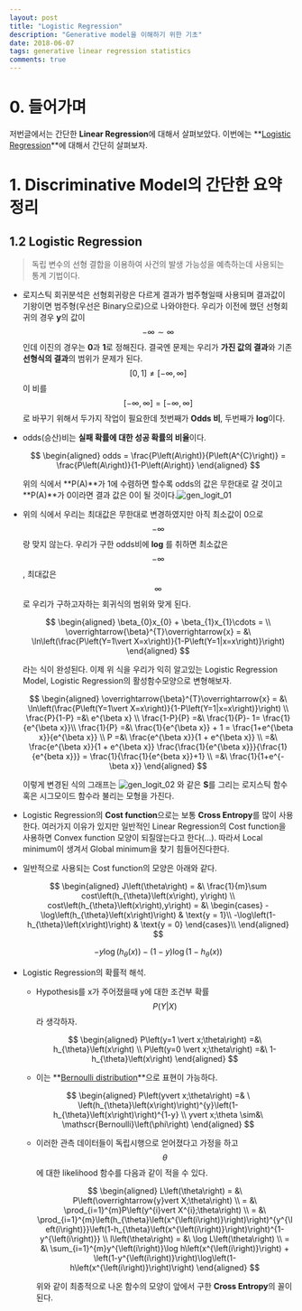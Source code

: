 ```yaml
---
layout: post
title: "Logistic Regression"
description: "Generative model을 이해하기 위한 기초"
date: 2018-06-07
tags: generative linear regression statistics
comments: true
---
```


# 0. 들어가며

저번글에서는 간단한 **Linear Regression**에 대해서 살펴보았다. 이번에는 **[Logistic Regression](https://ko.wikipedia.org/wiki/로지스틱_회귀)**에 대해서 간단히 살펴보자.



# 1. Discriminative Model의 간단한 요약 정리



## 1.2 Logistic Regression

> 독립 변수의 선형 결합을 이용하여 사건의 발생 가능성을 예측하는데 사용되는 통계 기법이다. 



- 로지스틱 회귀분석은 선형회귀랑은 다르게 결과가 범주형일때 사용되며 결과값이 기왕이면 범주형(우선은 Binary으로)으로 나와야한다. 우리가 이전에 했던 선형회귀의 경우 **y**의 값이 $$-\infty \sim \infty$$ 인데 이진의 경우는 **0**과 **1**로 정해진다. 결국엔 문제는 우리가 **가진 값의 결과**와 기존 **선형식의 결과**의 범위가 문제가 된다.$$[0, 1] \neq [-\infty, \infty]$$ 이 비를 $$[-\infty, \infty]=[-\infty, \infty]$$로 바꾸기 위해서 두가지 작업이 필요한데 첫번째가 **Odds 비**, 두번째가 **log**이다.

- odds(승산)비는 **실패 확률에 대한 성공 확률의 비율**이다. 


  $$
  \begin{aligned}
  	odds = \frac{P\left(A\right)}{P\left(A^{C}\right)} = \frac{P\left(A\right)}{1-P\left(A\right)}
  \end{aligned}
  $$

  위의 식에서 **P(A)**가 1에 수렴하면 할수록 odds의 값은 무한대로 갈 것이고 **P(A)**가 0이라면 결과 값은 0이 될 것이다.![gen_logit_01](http://pignuante.github.io/assets/images/generative/1/gen_logit_01.png)

- 위의 식에서 우리는 최대값은 무한대로 변경하였지만 아직 최소값이 0으로 $$-\infty$$랑 맞지 않는다. 우리가 구한 odds비에 **log** 를 취하면 최소값은 $$-\infty$$, 최대값은 $$\infty$$ 로 우리가 구하고자하는 회귀식의 범위와 맞게 된다. 

  $$
  \begin{aligned}
  	\beta_{0}x_{0} + \beta_{1}x_{1}\cdots = \\
  	\overrightarrow{\beta}^{T}\overrightarrow{x} = &\  \ln\left(\frac{P\left(Y=1\vert X=x\right)}{1-P\left(Y=1|x=x\right)}\right)
  \end{aligned}
  $$

  라는 식이 완성된다. 이제 위 식을 우리가 익히 알고있는 Logistic Regression Model, Logistic Regression의 활성함수모양으로 변형해보자.

  $$
  \begin{aligned}
  	\overrightarrow{\beta}^{T}\overrightarrow{x} = &\  \ln\left(\frac{P\left(Y=1\vert  X=x\right)}{1-P\left(Y=1|x=x\right)}\right) \\
  	 \frac{P}{1-P} =&\  e^{\beta x}  \\
  	 \frac{1-P}{P} =&\ \frac{1}{P}- 1= \frac{1}{e^{\beta x}}\\
  	 \frac{1}{P} =&\  \frac{1}{e^{\beta x}} + 1 = \frac{1+e^{\beta x}}{e^{\beta x}} \\
  	 P =&\ \frac{e^{\beta x}}{1 + e^{\beta x}} \\
  	   =&\ \frac{e^{\beta x}}{1 + e^{\beta x}} \frac{\frac{1}{e^{\beta x}}}{\frac{1}{e^{beta x}}} = \frac{1}{\frac{1}{e^{beta x}}+1} \\
  	   =&\ \frac{1}{1+e^{-\beta x}}
  \end{aligned}
  $$

  이렇게 변경된 식의 그래프는
  ![gen_logit_02](http://pignuante.github.io/assets/images/generative/1/gen_logit_02.png)
  와 같은 **S**를 그리는 로지스틱 함수 혹은 시그모이드 함수라 불리는 모형을 가진다.

- Logistic Regression의 **Cost function**으로는 보통 **Cross Entropy**를 많이 사용한다. 여러가지 이유가 있지만 일반적인 Linear Regression의 Cost function을 사용하면 Convex function 모양이 되질않는다고 한다(...). 따라서 Local minimum이 생겨서 Global minimum을 찾기 힘들어진다한다.

- 일반적으로 사용되는 Cost function의 모양은 아래와 같다.

  $$
  \begin{aligned}
  	J\left(\theta\right) = &\ \frac{1}{m}\sum cost\left(h_{\theta}\left(x\right), y\right) \\
  	cost\left(h_{\theta}\left(x\right),y\right)  = &\ \begin{cases}
  		-\log\left(h_{\theta}\left(x\right)\right) & \text{y = 1}\\
  		-\log\left(1-h_{\theta}\left(x\right)\right) & \text{y = 0}
  	\end{cases}\\
  \end{aligned}
  $$

  $$
  -y\log\left(h_{\theta}\left(x\right)\right)-\left(1-y\right)\log\left(1-h_{\theta}\left(x\right)\right)
  $$

  

  

- Logistic Regression의 확률적 해석.

  - Hypothesis를 x가 주어졌을때 y에 대한 조건부 확률 $$P\left(Y\vert  X\right)$$라 생각하자.
    
    $$
    \begin{aligned}
    	P\left(y=1 \vert  x;\theta\right) =&\ h_{\theta}\left(x\right) \\
    	P\left(y=0 \vert  x;\theta\right) =&\ 1-h_{\theta}\left(x\right) 
    \end{aligned}
    $$

  - 이는 **[Bernoulli distribution](https://en.wikipedia.org/wiki/Bernoulli_distribution)**으로 표현이 가능하다.
    

  $$
  \begin{aligned}
  	P\left(yvert x;\theta\right) =& \ \left(h_{\theta}\left(x\right)\right)^{y}\left(1-h_{\theta}\left(x\right)\right)^{1-y} \\
  	yvert x;\theta \sim&\  \mathscr{Bernoulli}\left(\phi\right)
  \end{aligned}
  $$

  

  - 이러한 관측 데이터들이 독립시행으로 얻어졌다고 가정을 하고 $$\theta$$에 대한 likelihood 함수를 다음과 같이 적을 수 있다.
    
    $$
    \begin{aligned}
    	L\left(\theta\right) = &\ P\left(\overrightarrow{y}vert X;\theta\right) \\
    				      = &\ \prod_{i=1}^{m}P\left(y^{i}vert X^{i};\theta\right) \\
    				      = &\ \prod_{i=1}^{m}\left(h_{\theta}\left(x^{\left(i\right)}\right)\right)^{y^{\left(i\right)}}\left(1-h_{\theta}\left(x^{\left(i\right)}\right)\right)^{1-y^{\left(i\right)}} \\
    	l\left(\theta\right) = &\ \log L\left(\theta\right) \\
    					 = &\ \sum_{i=1}^{m}y^{\left(i\right)}\log h\left(x^{\left(i\right)}\right) + \left(1-y^{\left(i\right)}\right)\log\left(1-h\left(x^{\left(i\right)}\right)\right)
    \end{aligned}
    $$

    위와 같이 최종적으로 나온 함수의 모양이 앞에서 구한 **Cross Entropy**의 꼴이 된다.

    

    

    

    

    






























